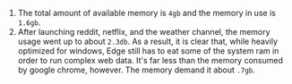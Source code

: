 1. The total amount of available memory is `4gb` and the memory in use is `1.6gb`.
2. After launching reddit, netflix, and the weather channel, the memory usage went up to about `2.3db`. As a result, it is clear that, while heavily optimized for windows, Edge still has to eat some of the system ram in order to run complex web data. It's far less than the memory consumed by google chrome, however. The memory demand it about `.7gb`.

